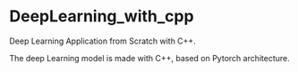 # DeepLearning_with_cpp
Deep Learning Application from Scratch with C++.

The deep Learning model is made with C++, based on Pytorch architecture.
